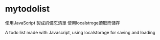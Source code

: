 # mytodolist

使用JavaScript 製成的備忘清單 使用localstroge讀取而儲存

A todo list made with Javascript, using localstorage for saving and loading
